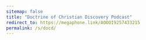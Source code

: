 ```yaml
---
sitemap: false
title: "Doctrine of Christian Discovery Podcast"
redirect_to: https://megaphone.link/AOOOI9257433215
permalink: /s/docd/
---
```

